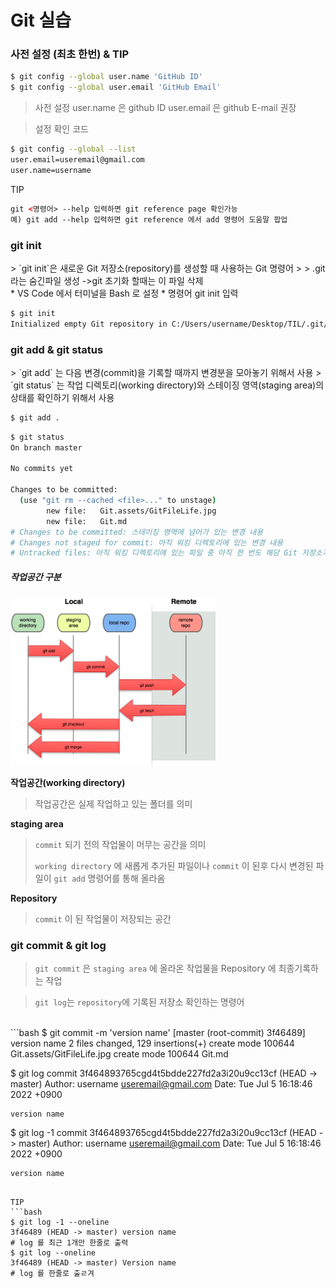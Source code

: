 <h1> Git 실습 </h1>


<h3>
    사전 설정 (최초 한번) & TIP
</h3>

```bash
$ git config --global user.name 'GitHub ID'
$ git config --global user.email 'GitHub Email'
```
> 사전 설정 
user.name 은 github ID
user.email 은 github E-mail 권장

> 설정 확인 코드
```bash
$ git config --global --list
user.email=useremail@gmail.com
user.name=username
```
TIP
```html
git <명령어> --help 입력하면 git reference page 확인가능
예) git add --help 입력하면 git reference 에서 add 명령어 도움말 팝업
```

<h3>
    git init
</h3>
> `git init`은 새로운 Git 저장소(repository)를 생성할 때 사용하는 Git 명령어
>
> .git 라는 숨긴파일 생성 ->git 초기화 할때는 이 파일 삭제
<br>
* VS Code 에서 터미널을 Bash 로 설정
* 명령어 git init 입력

```bash
$ git init
Initialized empty Git repository in C:/Users/username/Desktop/TIL/.git/
```
<h3> git add & git status</h3>
> `git add` 는 다음 변경(commit)을 기록할 때까지 변경분을 모아놓기 위해서 사용
> `git status` 는 작업 디렉토리(working directory)와 스테이징 영역(staging area)의 상태를 확인하기 위해서 사용
<br>

```bash
$ git add .
```

```bash
$ git status
On branch master

No commits yet

Changes to be committed:
  (use "git rm --cached <file>..." to unstage)
        new file:   Git.assets/GitFileLife.jpg
        new file:   Git.md
# Changes to be committed: 스테이징 영역에 넘어가 있는 변경 내용
# Changes not staged for commit: 아직 워킹 디렉토리에 있는 변경 내용
# Untracked files: 아직 워킹 디렉토리에 있는 파일 중 아직 한 번도 해당 Git 저장소가 관리한 적 없는 것
```

<h5>
    작업공간 구분
</h5>

<img style="max-height:65%; max-width:65%;" src="./Git.assets/GitFileLife.png">

**작업공간(working directory)**

> 작업공간은 실제 작업하고 있는 폴더를 의미 

**staging area**

> `commit` 되기 전의 작업물이 머무는 공간을 의미
>
> `working directory` 에 새롭게 추가된 파일이나 `commit` 이 된후 다시 변경된 파일이 `git add` 명령어를 통해 올라옴

**Repository**

> `commit` 이 된 작업물이 저장되는 공간


<h3>git commit & git log</h3>

> `git commit` 은 `staging area` 에 올라온 작업물을 Repository 에 최종기록하는 작업

> `git log`는 `repository`에 기록된 저장소 확인하는 명령어
<br>
```bash
$ git commit -m 'version name'
[master (root-commit) 3f46489] version name        
 2 files changed, 129 insertions(+)
 create mode 100644 Git.assets/GitFileLife.jpg
 create mode 100644 Git.md
 
$ git log
commit 3f464893765cgd4t5bdde227fd2a3i20u9cc13cf (HEAD -> master)
Author: username <useremail@gmail.com>
Date:   Tue Jul 5 16:18:46 2022 +0900

    version name
    
$ git log -1
commit 3f464893765cgd4t5bdde227fd2a3i20u9cc13cf (HEAD -> master)
Author: username <useremail@gmail.com>
Date:   Tue Jul 5 16:18:46 2022 +0900

    version name

```

TIP
```bash
$ git log -1 --oneline
3f46489 (HEAD -> master) version name
# log 를 최근 1개만 한줄로 출력
$ git log --oneline
3f46489 (HEAD -> master) Version name
# log 를 한줄로 출ㄹ겨
```
